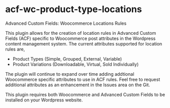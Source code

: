 # acf-wc-product-type-locations
Advanced Custom Fields: Woocommerce Locations Rules

This plugin allows for the creation of location rules in Advanced Custom Fields (ACF) specific to Woocommerce post attributes in the Wordpress content management system. The current attributes supported for location rules are,

*	Product Types (Simple, Grouped, External, Variable)
*	Product Variations (Downloadable, Virtual, Sold Individually)

The plugin will continue to expand over time adding addtional Woocommerce specific attributes to use in ACF rules. Feel free to request additional attributes as an enhancement in the Issues area on the Git.

This plugin requires both Woocommerce and Advanced Custom Fields to be installed on your Wordpress website.
